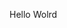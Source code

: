 Hello Wolrd





































































































































































































































































































































































































































































































































































































































































































































































































































































































































































































































































































































































































































































































































































































































































































































































































































































































































































































































































































































































































































































































































































































































































































































































































































































































































































































































































































































































































































































































































































































































































































































































































































































































































































































































































































































































































































































































































































































































































































































































































































































































































































































































































































































































































































































































































































































































































































































































































































































































































































































































































































































































































































































































































































































































































































































































































































































































































































































































































